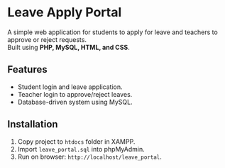 # Leave Apply Portal

A simple web application for students to apply for leave and teachers to approve or reject requests.  
Built using **PHP, MySQL, HTML, and CSS**.

## Features
- Student login and leave application.
- Teacher login to approve/reject leaves.
- Database-driven system using MySQL.

## Installation
1. Copy project to `htdocs` folder in XAMPP.
2. Import `leave_portal.sql` into phpMyAdmin.
3. Run on browser: `http://localhost/leave_portal`.
